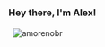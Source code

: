 ### Hey there, I'm Alex!

<!--
**amorenobr/amorenobr** is a ✨ _special_ ✨ repository because its `README.md` (this file) appears on your GitHub profile.

--!>

<p>
    &nbsp;
    <img align="center" src="https://github-readme-stats.vercel.app/api?username=amorenobr&show_icons=true&theme=radical&locale=en" alt="amorenobr" />
</p>


